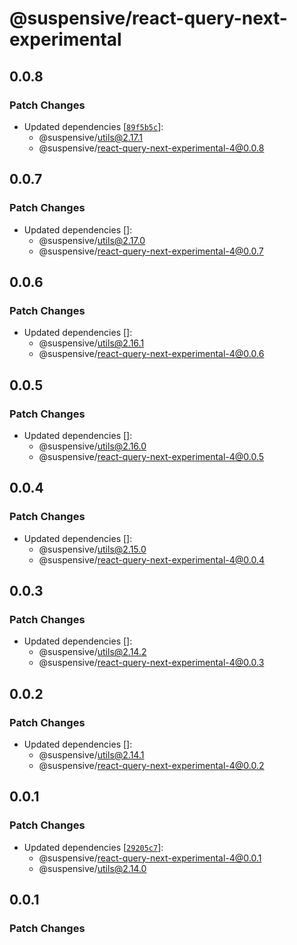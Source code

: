 # @suspensive/react-query-next-experimental

## 0.0.8

### Patch Changes

- Updated dependencies [[`89f5b5c`](https://github.com/toss/suspensive/commit/89f5b5c4d9b16bcbed77ef3e17bb1f34babe2921)]:
  - @suspensive/utils@2.17.1
  - @suspensive/react-query-next-experimental-4@0.0.8

## 0.0.7

### Patch Changes

- Updated dependencies []:
  - @suspensive/utils@2.17.0
  - @suspensive/react-query-next-experimental-4@0.0.7

## 0.0.6

### Patch Changes

- Updated dependencies []:
  - @suspensive/utils@2.16.1
  - @suspensive/react-query-next-experimental-4@0.0.6

## 0.0.5

### Patch Changes

- Updated dependencies []:
  - @suspensive/utils@2.16.0
  - @suspensive/react-query-next-experimental-4@0.0.5

## 0.0.4

### Patch Changes

- Updated dependencies []:
  - @suspensive/utils@2.15.0
  - @suspensive/react-query-next-experimental-4@0.0.4

## 0.0.3

### Patch Changes

- Updated dependencies []:
  - @suspensive/utils@2.14.2
  - @suspensive/react-query-next-experimental-4@0.0.3

## 0.0.2

### Patch Changes

- Updated dependencies []:
  - @suspensive/utils@2.14.1
  - @suspensive/react-query-next-experimental-4@0.0.2

## 0.0.1

### Patch Changes

- Updated dependencies [[`29205c7`](https://github.com/toss/suspensive/commit/29205c7caa7a591ffa7488853c6fce10c3c1ea6b)]:
  - @suspensive/react-query-next-experimental-4@0.0.1
  - @suspensive/utils@2.14.0

## 0.0.1

### Patch Changes
